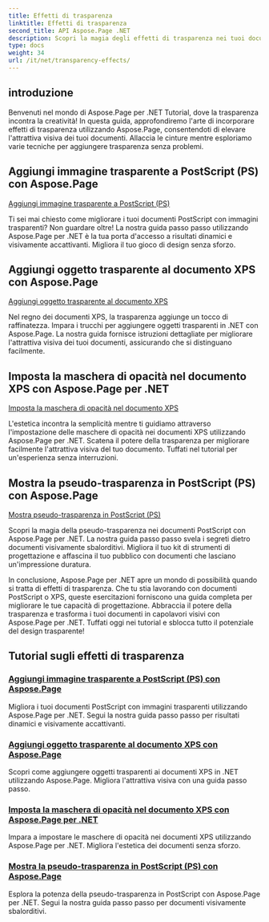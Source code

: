 ```yaml
---
title: Effetti di trasparenza
linktitle: Effetti di trasparenza
second_title: API Aspose.Page .NET
description: Scopri la magia degli effetti di trasparenza nei tuoi documenti con Aspose.Page .NET. Migliora il tuo design con tutorial passo passo per straordinari miglioramenti visivi.
type: docs
weight: 34
url: /it/net/transparency-effects/
---
```


## introduzione

Benvenuti nel mondo di Aspose.Page per .NET Tutorial, dove la trasparenza incontra la creatività! In questa guida, approfondiremo l'arte di incorporare effetti di trasparenza utilizzando Aspose.Page, consentendoti di elevare l'attrattiva visiva dei tuoi documenti. Allaccia le cinture mentre esploriamo varie tecniche per aggiungere trasparenza senza problemi.

## Aggiungi immagine trasparente a PostScript (PS) con Aspose.Page
[Aggiungi immagine trasparente a PostScript (PS)](./add-transparent-image-to-postscript-ps/)

Ti sei mai chiesto come migliorare i tuoi documenti PostScript con immagini trasparenti? Non guardare oltre! La nostra guida passo passo utilizzando Aspose.Page per .NET è la tua porta d'accesso a risultati dinamici e visivamente accattivanti. Migliora il tuo gioco di design senza sforzo.

## Aggiungi oggetto trasparente al documento XPS con Aspose.Page
[Aggiungi oggetto trasparente al documento XPS](./add-transparent-object-to-xps-document/)

Nel regno dei documenti XPS, la trasparenza aggiunge un tocco di raffinatezza. Impara i trucchi per aggiungere oggetti trasparenti in .NET con Aspose.Page. La nostra guida fornisce istruzioni dettagliate per migliorare l'attrattiva visiva dei tuoi documenti, assicurando che si distinguano facilmente.

## Imposta la maschera di opacità nel documento XPS con Aspose.Page per .NET
[Imposta la maschera di opacità nel documento XPS](./set-opacity-mask-in-xps-document/)

L'estetica incontra la semplicità mentre ti guidiamo attraverso l'impostazione delle maschere di opacità nei documenti XPS utilizzando Aspose.Page per .NET. Scatena il potere della trasparenza per migliorare facilmente l'attrattiva visiva del tuo documento. Tuffati nel tutorial per un'esperienza senza interruzioni.

## Mostra la pseudo-trasparenza in PostScript (PS) con Aspose.Page
[Mostra pseudo-trasparenza in PostScript (PS)](./show-pseudo-transparency-in-postscript-ps/)

Scopri la magia della pseudo-trasparenza nei documenti PostScript con Aspose.Page per .NET. La nostra guida passo passo svela i segreti dietro documenti visivamente sbalorditivi. Migliora il tuo kit di strumenti di progettazione e affascina il tuo pubblico con documenti che lasciano un'impressione duratura.

In conclusione, Aspose.Page per .NET apre un mondo di possibilità quando si tratta di effetti di trasparenza. Che tu stia lavorando con documenti PostScript o XPS, queste esercitazioni forniscono una guida completa per migliorare le tue capacità di progettazione. Abbraccia il potere della trasparenza e trasforma i tuoi documenti in capolavori visivi con Aspose.Page per .NET. Tuffati oggi nei tutorial e sblocca tutto il potenziale del design trasparente!
## Tutorial sugli effetti di trasparenza
### [Aggiungi immagine trasparente a PostScript (PS) con Aspose.Page](./add-transparent-image-to-postscript-ps/)
Migliora i tuoi documenti PostScript con immagini trasparenti utilizzando Aspose.Page per .NET. Segui la nostra guida passo passo per risultati dinamici e visivamente accattivanti.
### [Aggiungi oggetto trasparente al documento XPS con Aspose.Page](./add-transparent-object-to-xps-document/)
Scopri come aggiungere oggetti trasparenti ai documenti XPS in .NET utilizzando Aspose.Page. Migliora l'attrattiva visiva con una guida passo passo.
### [Imposta la maschera di opacità nel documento XPS con Aspose.Page per .NET](./set-opacity-mask-in-xps-document/)
Impara a impostare le maschere di opacità nei documenti XPS utilizzando Aspose.Page per .NET. Migliora l'estetica dei documenti senza sforzo.
### [Mostra la pseudo-trasparenza in PostScript (PS) con Aspose.Page](./show-pseudo-transparency-in-postscript-ps/)
Esplora la potenza della pseudo-trasparenza in PostScript con Aspose.Page per .NET. Segui la nostra guida passo passo per documenti visivamente sbalorditivi.
